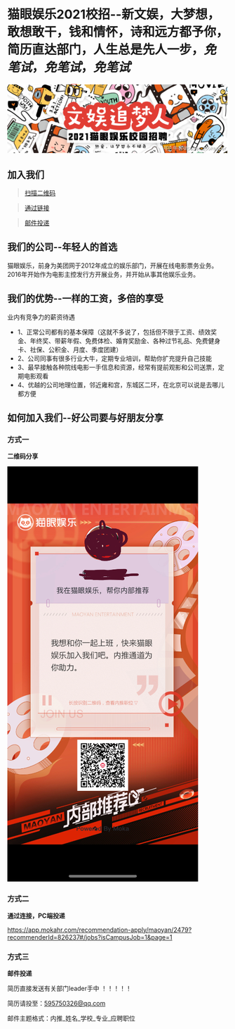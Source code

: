 # 猫眼娱乐2021校招--新文娱，大梦想，敢想敢干，钱和情怀，诗和远方都予你，简历直达部门，人生总是先人一步，***免笔试***，***免笔试***，***免笔试***

![图片方式三永远可用](https://github.com/dugu61888/Job_position/blob/master/288726.png "猫眼校招")

## 加入我们
> <a href="#1">扫描二维码</a> 

> <a href="#2">通过链接</a> 

> <a href="#3">邮件投递</a> 

## 我们的公司--年轻人的首选

猫眼娱乐，前身为美团网于2012年成立的娱乐部门，开展在线电影票务业务。2016年开始作为电影主控发行方开展业务，并开始从事其他娱乐业务。


## 我们的优势--一样的工资，多倍的享受

业内有竞争力的薪资待遇
* 1、正常公司都有的基本保障（这就不多说了，包括但不限于工资、绩效奖金、年终奖、带薪年假、免费体检、婚育奖励金、各种过节礼品、免费健身卡、社保、公积金、月度、季度团建）
* 2、公司同事有很多行业大牛，定期专业培训，帮助你扩充提升自己技能
* 3、最早接触各种院线电影一手信息和资源，经常有提前观影和公司送票，定期电影观看
* 4、优越的公司地理位置，邻近雍和宫，东城区二环，在北京可以说是去哪儿都方便

## 如何加入我们--好公司要与好朋友分享

### <a id="1">方式一</a>

**二维码分享**

![图片方式三永远可用](https://github.com/dugu61888/Job_position/blob/master/en_D1C4DE8A-FD65-4CF1-9782-8FB463AB1666_gaitubao_435x943.png "猫眼校招")

### <a id="2">方式二</a>

**通过连接，PC端投递**

https://app.mokahr.com/recommendation-apply/maoyan/2479?recommenderId=826237#/jobs?isCampusJob=1&page=1

### <a id="3">方式三</a>

**邮件投递**

简历直接发送有关部门leader手中 ！！！！！

简历请投至：595750326@qq.com

邮件主题格式：内推_姓名_学校_专业_应聘职位


